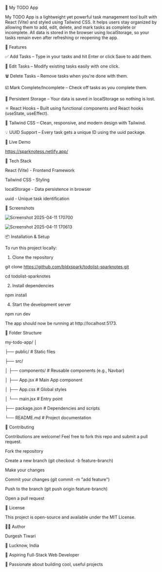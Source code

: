 📝 My TODO App

My TODO App is a lightweight yet powerful task management tool built with React (Vite) and styled using Tailwind CSS. It helps users stay organized by allowing them to add, edit, delete, and mark tasks as complete or incomplete. All data is stored in the browser using localStorage, so your tasks remain even after refreshing or reopening the app.

🌟 Features

✅ Add Tasks – Type in your tasks and hit Enter or click Save to add them.

📝 Edit Tasks – Modify existing tasks easily with one click.

🗑️ Delete Tasks – Remove tasks when you're done with them.

☑️ Mark Complete/Incomplete – Check off tasks as you complete them.

🔁 Persistent Storage – Your data is saved in localStorage so nothing is lost.

⚛️ React Hooks – Built using functional components and React hooks (useState, useEffect).

🎨 Tailwind CSS – Clean, responsive, and modern design with Tailwind.

💡 UUID Support – Every task gets a unique ID using the uuid package.

🚀 Live Demo

https://sparknotess.netlify.app/

🧰 Tech Stack

React (Vite) - Frontend Framework

Tailwind CSS -	Styling

localStorage -	Data persistence in browser

uuid -	Unique task identification

📸 Screenshots

![Screenshot 2025-04-11 170700](https://github.com/user-attachments/assets/1b3f2a95-87d8-4016-baba-cc513a22852b)

![Screenshot 2025-04-11 170613](https://github.com/user-attachments/assets/f572ee8e-8cde-41f4-8b69-43a7567078e5)


📦 Installation & Setup

To run this project locally:

1. Clone the repository

git clone https://github.com/bldxspark/todolist-sparknotes.git

cd todolist-sparknotes

2. Install dependencies
   
npm install

4. Start the development server

npm run dev

The app should now be running at http://localhost:5173.

📁 Folder Structure

my-todo-app/
│

├── public/               # Static files

├── src/

│ ├── components/       # Reusable components (e.g., Navbar)

│   ├── App.jsx           # Main App component

│   ├── App.css           # Global styles

│   └── main.jsx          # Entry point

├── package.json          # Dependencies and scripts

└── README.md             # Project documentation

🤝 Contributing

Contributions are welcome! Feel free to fork this repo and submit a pull request.

Fork the repository

Create a new branch (git checkout -b feature-branch)

Make your changes

Commit your changes (git commit -m "add feature")

Push to the branch (git push origin feature-branch)

Open a pull request

📃 License

This project is open-source and available under the MIT License.

🙋‍♂️ Author

Durgesh Tiwari

📍 Lucknow, India

💼 Aspiring Full-Stack Web Developer

🧠 Passionate about building cool, useful projects

